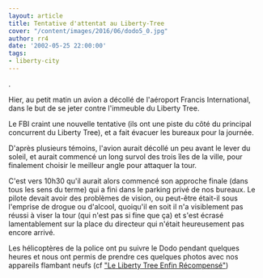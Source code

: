 ```yaml
---
layout: article
title: Tentative d'attentat au Liberty-Tree
cover: "/content/images/2016/06/dodo5_0.jpg"
author: rr4
date: '2002-05-25 22:00:00'
tags:
- liberty-city
---
```


.

Hier, au petit matin un avion a décollé de l'aéroport Francis International, dans le but de se jeter contre l'immeuble du Liberty Tree.

Le FBI craint une nouvelle tentative (ils ont une piste du côté du principal concurrent du Liberty Tree), et a fait évacuer les bureaux pour la journée.

D'après plusieurs témoins, l'avion aurait décollé un peu avant le lever du soleil, et aurait commencé un long survol des trois îles de la ville, pour finalement choisir le meilleur angle pour attaquer la tour.

C'est vers 10h30 qu'il aurait alors commencé son approche finale (dans tous les sens du terme) qui a fini dans le parking privé de nos bureaux. Le pilote devait avoir des problèmes de vision, ou peut-être était-il sous l'emprise de drogue ou d'alcool, quoiqu'il en soit il n'a visiblement pas réussi à viser la tour (qui n'est pas si fine que ça) et s'est écrasé lamentablement sur la place du directeur qui n'était heureusement pas encore arrivé.

Les hélicoptères de la police ont pu suivre le Dodo pendant quelques heures et nous ont permis de prendre ces quelques photos avec nos appareils flambant neufs (cf ["Le Liberty Tree Enfin Récompensé"](http://www.liberty-tree.net/le-liberty-tree-enfin-r%C3%A9compens%C3%A9))